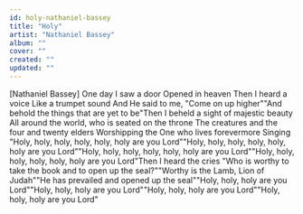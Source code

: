 ```yaml
---
id: holy-nathaniel-bassey
title: "Holy"
artist: "Nathaniel Bassey"
album: ""
cover: ""
created: ""
updated: ""
---
```


[Nathaniel Bassey]
One day I saw a door
Opened in heaven
Then I heard a voice
Like a trumpet sound
And He said to me, "Come on up higher""And behold the things that are yet to be"Then I beheld a sight of majestic beauty
All around the world, who is seated on the throne
The creatures and the four and twenty elders
Worshipping the One who lives forevermore
Singing
"Holy, holy, holy, holy, holy, holy are you Lord""Holy, holy, holy, holy, holy, holy are you Lord""Holy, holy, holy, holy, holy, holy are you Lord""Holy, holy, holy, holy, holy, holy are you Lord"Then I heard the cries
"Who is worthy to take the book and to open up the seal?""Worthy is the Lamb, Lion of Judah""He has prevailed and opened up the seal""Holy, holy, holy are you Lord""Holy, holy, holy are you Lord""Holy, holy, holy are you Lord""Holy, holy, holy are you Lord"
